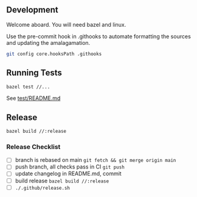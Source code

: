 ## Development

Welcome aboard. You will need bazel and linux. 

Use the pre-commit hook in .githooks to automate formatting the sources and updating the amalagamation.

```sh
git config core.hooksPath .githooks
```

## Running Tests

```sh
bazel test //...
```

See [test/README.md](test/README.md)

## Release

```sh
bazel build //:release
```

### Release Checklist

- [ ] branch is rebased on main `git fetch && git merge origin main`
- [ ] push branch, all checks pass in CI `git push`
- [ ] update changelog in README.md, commit
- [ ] build release `bazel build //:release`
- [ ] `./.github/release.sh`
